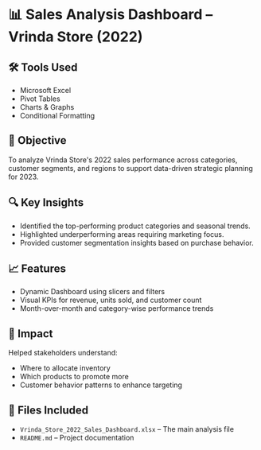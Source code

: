 # 📊 Sales Analysis Dashboard – Vrinda Store (2022)

## 🛠 Tools Used
- Microsoft Excel
- Pivot Tables
- Charts & Graphs
- Conditional Formatting

## 🎯 Objective
To analyze Vrinda Store's 2022 sales performance across categories, customer segments, and regions to support data-driven strategic planning for 2023.

## 🔍 Key Insights
- Identified the top-performing product categories and seasonal trends.
- Highlighted underperforming areas requiring marketing focus.
- Provided customer segmentation insights based on purchase behavior.

## 📈 Features
- Dynamic Dashboard using slicers and filters
- Visual KPIs for revenue, units sold, and customer count
- Month-over-month and category-wise performance trends

## 🧠 Impact
Helped stakeholders understand:
- Where to allocate inventory
- Which products to promote more
- Customer behavior patterns to enhance targeting

## 📁 Files Included
- `Vrinda_Store_2022_Sales_Dashboard.xlsx` – The main analysis file
- `README.md` – Project documentation
